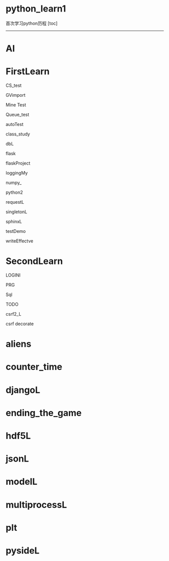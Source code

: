 # python_learn1
首次学习python历程
[toc]

***

# AI

# FirstLearn

   CS_test

   GVimport

   Mine Test

   Queue_test

   autoTest

   class_study

   dbL

   flask

   flaskProject

   loggingMy

   numpy_

   python2

   requestL

   singletonL

   sphinxL

   testDemo

   writeEffectve

# SecondLearn
   LOGINI

   PRG

   Sql

   TODO

   csrf2_L

   csrf
   decorate

# aliens

# counter_time

# djangoL

# ending_the_game

# hdf5L

# jsonL

# modelL

# multiprocessL

# plt

# pysideL

